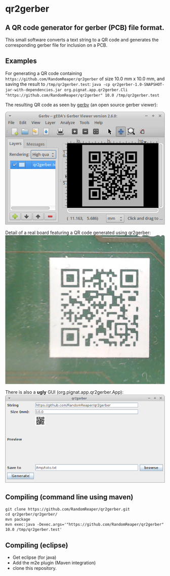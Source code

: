 # qr2gerber
## A QR code generator for gerber (PCB) file format.

This small software converts a text string to a QR code and generates the corresponding gerber file for inclusion on a PCB.

## Examples
For generating a QR code containing `https://github.com/RandomReaper/qr2gerber` of size 10.0 mm x 10.0 mm, and saving the result to `/tmp/qr2gerber.test`:
`java -cp qr2gerber-1.0-SNAPSHOT-jar-with-dependencies.jar org.pignat.app.qr2gerber.Cli "https://github.com/RandomReaper/qr2gerber" 10.0 /tmp/qr2gerber.test`

The resulting QR code as seen by [gerbv](http://gerbv.geda-project.org/) (an open source gerber viewer):

![Display of /tmp/qr2gerber.test using gerbv](./doc/images/gerbv.png)

Detail of a real board featuring a QR code generated using qr2gerber:
![Detail of a real board featuring a QR code generated using qr2gerber](./doc/images/real.jpg)

There is also a **ugly** GUI (org.pignat.app.qr2gerber.App):
![ugly gui](./doc/images/app.png)

## Compiling (command line using maven)
```
git clone https://github.com/RandomReaper/qr2gerber.git
cd qr2gerber/qr2gerber/
mvn package
mvn exec:java -Dexec.args='"https://github.com/RandomReaper/qr2gerber" 10.0 /tmp/qr2gerber.test'
```

## Compiling (eclipse)
* Get eclipse (for java)
* Add the m2e plugin (Maven integration)
* clone this repository.
